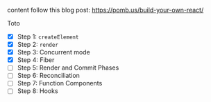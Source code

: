 content follow this blog post: https://pomb.us/build-your-own-react/

Toto

- [x] Step 1: `createElement`
- [x] Step 2: `render`
- [x] Step 3: Concurrent mode
- [x] Step 4: Fiber
- [ ] Step 5: Render and Commit Phases
- [ ] Step 6: Reconciliation
- [ ] Step 7: Function Components
- [ ] Step 8: Hooks
